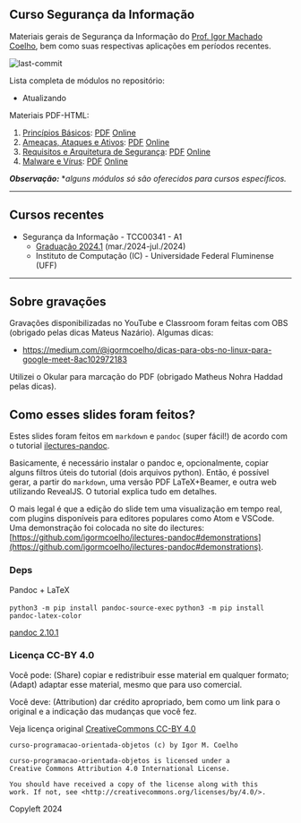 ## Curso Segurança da Informação

Materiais gerais de Segurança da Informação do [Prof. Igor Machado Coelho](https://igormcoelho.github.io), bem como suas respectivas aplicações em períodos recentes.

![last-commit](https://img.shields.io/github/last-commit/igormcoelho/curso-seguranca-informacao)

Lista completa de módulos no repositório:

- Atualizando

Materiais PDF-HTML:

1. [Princípios Básicos](slides/1-principios-basicos/1-principios.md): [PDF](slides/1-principios-basicos/1-principios.pdf) [Online](https://igormcoelho.github.io/curso-seguranca-informacao/slides/1-principios-basicos/index.html)
2. [Ameaças, Ataques e Ativos](slides/2-ameacas/2-ameacas.md): [PDF](slides/2-ameacas/2-ameacas.pdf) [Online](https://igormcoelho.github.io/curso-seguranca-informacao/slides/2-ameacas/index.html)
3. [Requisitos e Arquitetura de Segurança](slides/3-requisitos/3-requisitos.md): [PDF](slides/3-requisitos/3-requisitos.pdf) [Online](https://igormcoelho.github.io/curso-seguranca-informacao/slides/3-requisitos/index.html)
3. [Malware e Vírus](slides/4-virus/4-virus.md): [PDF](slides/4-virus/4-virus.pdf) [Online](https://igormcoelho.github.io/curso-seguranca-informacao/slides/4-virus/index.html)


***Observação:*** **alguns módulos só são oferecidos para cursos específicos.*

-------

## Cursos recentes

- Segurança da Informação - TCC00341 - A1
   * [Graduação 2024.1](./slides/0-intro-curso-uff-2024-1/0-intro-curso.pdf) (mar./2024-jul./2024)
   * Instituto de Computação (IC) - Universidade Federal Fluminense (UFF)

-------

## Sobre gravações

Gravações disponibilizadas no YouTube e Classroom foram feitas com OBS (obrigado pelas dicas Mateus Nazário). Algumas dicas:

- https://medium.com/@igormcoelho/dicas-para-obs-no-linux-para-google-meet-8ac102972183

Utilizei o Okular para marcação do PDF (obrigado Matheus Nohra Haddad pelas dicas).

## Como esses slides foram feitos?

Estes slides foram feitos em `markdown` e `pandoc` (super fácil!) de acordo com o tutorial [ilectures-pandoc](https://github.com/igormcoelho/ilectures-pandoc).

Basicamente, é necessário instalar o pandoc e, opcionalmente, copiar alguns filtros úteis do tutorial (dois arquivos python). Então, é possível gerar, a partir do `markdown`, uma versão PDF LaTeX+Beamer, e outra web utilizando RevealJS. O tutorial explica tudo em detalhes.

O mais legal é que a edição do slide tem uma visualização em tempo real, com plugins disponíveis para editores populares como Atom e VSCode.
Uma demonstração foi colocada no site do ilectures: [https://github.com/igormcoelho/ilectures-pandoc#demonstrations](https://github.com/igormcoelho/ilectures-pandoc#demonstrations).


### Deps

Pandoc + LaTeX

`python3 -m pip install pandoc-source-exec`
`python3 -m pip install pandoc-latex-color`

[pandoc 2.10.1](https://github.com/jgm/pandoc/releases/tag/2.10.1)



### Licença CC-BY 4.0

Você pode: (Share) copiar e redistribuir esse material em qualquer formato; (Adapt) adaptar esse material, mesmo que para uso comercial.

Você deve: (Attribution) dar crédito apropriado, bem como um link para o original e a indicação das mudanças que você fez.

Veja licença original [CreativeCommons CC-BY 4.0](https://creativecommons.org/licenses/by/4.0/)

```
curso-programacao-orientada-objetos (c) by Igor M. Coelho

curso-programacao-orientada-objetos is licensed under a
Creative Commons Attribution 4.0 International License.

You should have received a copy of the license along with this
work. If not, see <http://creativecommons.org/licenses/by/4.0/>.
```

Copyleft 2024
